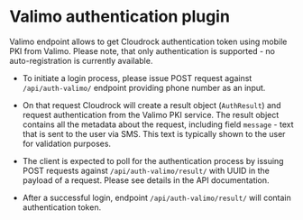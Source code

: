 # Valimo authentication plugin

Valimo endpoint allows to get Cloudrock authentication token using mobile
PKI from Valimo. Please note, that only authentication is supported - no
auto-registration is currently available.

- To initiate a login process, please issue POST request against
  `/api/auth-valimo/` endpoint providing phone number as an input.

- On that request Cloudrock will create a result object (`AuthResult`)
  and request authentication from the Valimo PKI service. The result
  object contains all the metadata about the request, including field
  `message` - text that is sent to the user via SMS. This text is
  typically shown to the user for validation purposes.

- The client is expected to poll for the authentication process by
  issuing POST requests against `/api/auth-valimo/result/` with UUID
  in the payload of a request. Please see details in the API
  documentation.

- After a successful login, endpoint `/api/auth-valimo/result/` will
  contain authentication token.
